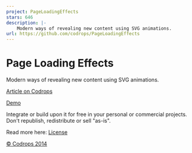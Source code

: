 ```yaml
---
project: PageLoadingEffects
stars: 646
description: |-
    Modern ways of revealing new content using SVG animations.
url: https://github.com/codrops/PageLoadingEffects
---
```


Page Loading Effects
=========

Modern ways of revealing new content using SVG animations.

[Article on Codrops](http://tympanus.net/codrops/?p=18880)

[Demo](http://tympanus.net/Development/PageLoadingEffects/)

Integrate or build upon it for free in your personal or commercial projects. Don't republish, redistribute or sell "as-is". 

Read more here: [License](http://tympanus.net/codrops/licensing/)


[© Codrops 2014](http://www.codrops.com)
